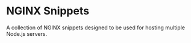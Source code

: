 # NGINX Snippets
A collection of NGINX snippets designed to be used for hosting multiple Node.js servers.
